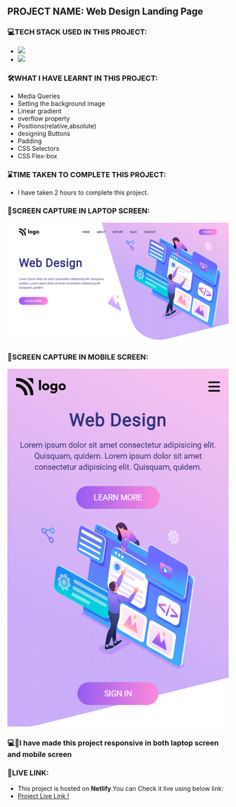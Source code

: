 ## PROJECT NAME: Web Design Landing Page

### **💻TECH STACK USED IN THIS PROJECT:** 
- <img src="https://img.shields.io/badge/HTML5-E34F26?style=for-the-badge&logo=html5&logoColor=white" />
- <img src="https://img.shields.io/badge/CSS3-1572B6?style=for-the-badge&logo=css3&logoColor=white" />

### **🛠WHAT I HAVE LEARNT IN THIS PROJECT:** 
- Media Queries
- Setting the background image
- Linear gradient
- overflow property
- Positions(relative,absolute)
- designing Buttons 
- Padding
- CSS Selectors
- CSS Flex-box

### **⌛TIME TAKEN TO COMPLETE THIS PROJECT:** 
- I have taken 2 hours to complete this project.

### **👀SCREEN CAPTURE IN LAPTOP SCREEN:**
![Product Home Page Screen Capture In Laptop Screen](ScreenCapture-In-Laptop-Screen.png)

### **👀SCREEN CAPTURE IN MOBILE SCREEN:**
![Product Home Page Screen Capture In Mobile Screen](ScreenCapture-In-Mobile-Screen.png)

### 💻📱I have made this project responsive in both **laptop** screen and **mobile** screen

### **🚀LIVE LINK:**
-  This project is hosted on **Netlify**.You can Check it live using below link: 
-  [Project Live Link !](https://631d8a727bc20869b6cd714c--chimerical-granita-073a2d.netlify.app/)

